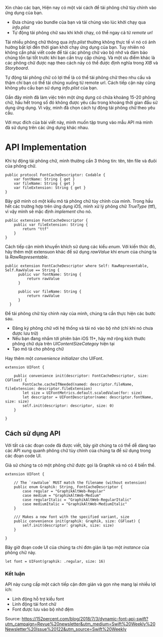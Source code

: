 Xin chào các bạn,
Hiện nay có một vài cách để tải phông chữ tùy chỉnh vào ứng dụng của bạn.

- Đưa chúng vào bundle của bạn và tải chúng vào lúc khởi chạy qua *info.plist*
- Tự động tải phông chữ sau khi khởi chạy, có thể ngay cả từ *remote url*

Tải nhiều phông chữ thông qua *info.plist* thường không thực tế vì nó có ảnh hưởng bất lợi đến thời gian khởi chạy ứng dụng của bạn. Tuy nhiên nó không cần phải viết code để tải các phông chữ vào bộ nhớ và đảm bảo chúng tồn tại tốt trước khi bạn cần truy cập chúng. Và một ưu điểm khác là các phông chữ được nạp theo cách này có thể được định nghĩa trong *XIB* và *Storyboard*.

Tự động tải phông chữ có lợi thế là có thể tải phông chữ theo nhu cầu và thậm chí bạn có thể tải chúng xuống từ remote url. Cách tiếp cận này cũng không yêu cầu bạn sử dụng *info.plist* của bạn.

Gần đây mình đã làm việc trên một ứng dụng có chứa khoảng 15-20 phông chữ, hầu hết trong số đó không được yêu cầu trong khoảng thời gian đầu sử dụng ứng dụng. Vì vậy, mình đã chọn cách tự động tải phông chữ theo yêu cầu.

Với mục đích của bài viết này, mình muốn tập trung vào mẫu API mà mình đã sử dụng trên các ứng dụng khác nhau.


# API Implementation

Khi tự động tải phông chữ, mình thường cần 3 thông tin: tên, tên file và đuôi của phông chữ.

```
public protocol FontCacheDescriptor: Codable {
    var fontName: String { get }
    var fileName: String { get }
    var fileExtension: String { get }
}
```

Bây giờ mình có một kiểu mô tả phông chữ tùy chỉnh của mình. Trong hầu hết các trường hợp trên ứng dụng iOS, mình xử lý phông chữ *TrueType* (ttf), vì vậy mình sẽ mặc định *implement* cho nó.

```
public extension FontCacheDescriptor {
    public var fileExtension: String {
        return "ttf"
    }
}
```

Cách tiếp cận mình khuyến khích sử dụng các kiểu *enum*. Với kiến thức đó, hãy thêm một extensuon khác để sử dụng *rawValue* khi enum của chúng ta là *RawRepresentable*.

```
public extension FontCacheDescriptor where Self: RawRepresentable, Self.RawValue == String {
      public var fontName: String {
          return rawValue
      }

      public var fileName: String {
          return rawValue
      }
  }
```

Để tải phông chữ tùy chỉnh này của mình, chúng ta cần thực hiện các bước sau.

- Đăng ký phông chữ với hệ thống và tải nó vào bộ nhớ (chỉ khi nó chưa được lưu trữ)
- Nếu bạn đang nhắm tới phiên bản iOS 11+, hãy mở rộng kích thước phông chữ dựa trên *UIContentSizeCategoy* hiện tại
- Tạo mô tả cho phông chữ

Hay thêm một *convenience initializer* cho UIFont.

```
extension UIFont {

    public convenience init(descriptor: FontCacheDescriptor, size: CGFloat) {
        FontCache.cacheIfNeeded(named: descriptor.fileName, fileExtension: descriptor.fileExtension)
        let size = UIFontMetrics.default.scaledValue(for: size)
        let descriptor = UIFontDescriptor(name: descriptor.fontName, size: size)
        self.init(descriptor: descriptor, size: 0)
    }

}
```

## Cách sử dụng API

Với tất cả các đoạn code đã được viết, bây giờ chúng ta có thể dễ dàng tạo các API xung quanh phông chữ tùy chỉnh của chúng ta để sử dụng trong các đoạn code UI.

Giả sử chúng ta có một phông chữ được gọi là Graphik và nó có 4 biến thể.

```
extension UIFont {
    
    // The `rawValue` MUST match the filename (without extension)
    public enum Graphik: String, FontCacheDescriptor {
        case regular = "GraphikAltWeb-Regular"
        case medium = "GraphikAltWeb-Medium"
        case regularItalic = "GraphikAltWeb-RegularItalic"
        case mediumItalic = "GraphikAltWeb-MediumItalic"
    }
    
    /// Makes a new font with the specified variant, size
    public convenience init(graphik: Graphik, size: CGFloat) {
        self.init(descriptor: graphik, size: size)
    }
    
}
```

Bây giờ đoạn code UI của chúng ta chỉ đơn giản là tạo một *instance* của phông chữ này.

```
let font = UIFont(graphik: .regular, size: 16)
```

### Kết luận
API này cung cấp một cách tiếp cận đơn giản và gọn nhẹ mang lại nhiều lợi ích:

- Linh động hỗ trợ kiểu font 
- Linh động tải font chữ 
- Font được lưu vào bộ nhớ đệm


Source: https://152percent.com/blog/2018/7/3/dynamic-font-api-swift?utm_campaign=Revue%20newsletter&utm_medium=Swift%20Weekly%20Newsletter%20Issue%20122&utm_source=Swift%20Weekly